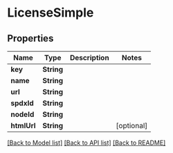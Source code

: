 # LicenseSimple

## Properties
Name | Type | Description | Notes
------------ | ------------- | ------------- | -------------
**key** | **String** |  | 
**name** | **String** |  | 
**url** | **String** |  | 
**spdxId** | **String** |  | 
**nodeId** | **String** |  | 
**htmlUrl** | **String** |  | [optional] 

[[Back to Model list]](../README.md#documentation-for-models) [[Back to API list]](../README.md#documentation-for-api-endpoints) [[Back to README]](../README.md)


